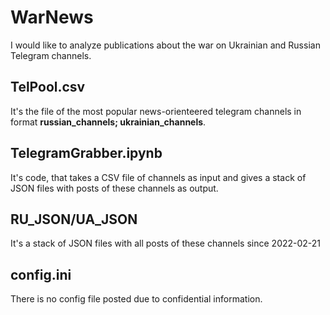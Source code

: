 # WarNews
I would like to analyze publications about the war on Ukrainian and Russian Telegram channels.
## TelPool.csv
It's the file of the most popular news-orienteered telegram channels in format **russian_channels; ukrainian_channels**.
## TelegramGrabber.ipynb
It's code, that takes a CSV file of channels as input and gives a stack of JSON files with posts of these channels as output.
## RU_JSON/UA_JSON
It's a stack of JSON files with all posts of these channels since 2022-02-21
## config.ini
There is no config file posted due to confidential information.
